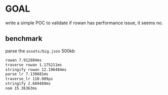 # GOAL
write a simple POC to validate if rowan has performance issue, it seems no.

## benchmark
parse the `assets/big.json` 500kb  
```bash
rowan 7.912884ms  
traverse rowan 1.175211ms  
stringify rowan 12.196484ms  
parse lr 7.139681ms  
traverse_lr 110.989µs  
stringify 2.689489ms  
nom 15.36363ms  
```

